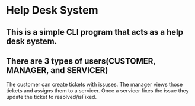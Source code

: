 # Help Desk System

## This is a simple CLI program that acts as a help desk system.

## There are 3 types of users(CUSTOMER, MANAGER, and SERVICER)

The customer can create tickets with issuses.
The manager views those tickets and assigns them to a servicer.
Once a servicer fixes the issue they update the ticket to resolved/isFixed.


